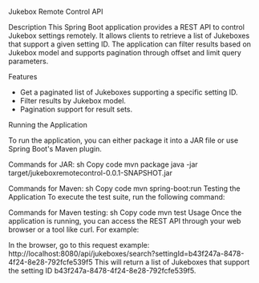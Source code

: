 Jukebox Remote Control API

Description
This Spring Boot application provides a REST API to control Jukebox settings remotely. It allows clients to retrieve a list of Jukeboxes that support a given setting ID. The application can filter results based on Jukebox model and supports pagination through offset and limit query parameters.

Features

- Get a paginated list of Jukeboxes supporting a specific setting ID.
- Filter results by Jukebox model.
- Pagination support for result sets.


Running the Application

To run the application, you can either package it into a JAR file or use Spring Boot's Maven plugin.

Commands for JAR:
sh
Copy code
mvn package
java -jar target/jukeboxremotecontrol-0.0.1-SNAPSHOT.jar

Commands for Maven:
sh
Copy code
mvn spring-boot:run
Testing the Application
To execute the test suite, run the following command:

Commands for Maven testing:
sh
Copy code
mvn test
Usage
Once the application is running, you can access the REST API through your web browser or a tool like curl. For example:

In the browser, go to this request example:
http://localhost:8080/api/jukeboxes/search?settingId=b43f247a-8478-4f24-8e28-792fcfe539f5
This will return a list of Jukeboxes that support the setting ID b43f247a-8478-4f24-8e28-792fcfe539f5.
